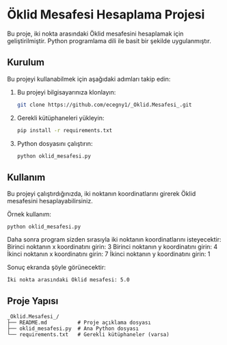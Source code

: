 # Öklid Mesafesi Hesaplama Projesi

Bu proje, iki nokta arasındaki Öklid mesafesini hesaplamak için geliştirilmiştir. 
Python programlama dili ile basit bir şekilde uygulanmıştır.

## Kurulum

Bu projeyi kullanabilmek için aşağıdaki adımları takip edin:

1. Bu projeyi bilgisayarınıza klonlayın:
   ```bash
   git clone https://github.com/ecegny1/_Oklid.Mesafesi_.git

2. Gerekli kütüphaneleri yükleyin:
   ```bash
   pip install -r requirements.txt

3. Python dosyasını çalıştırın:
   ```bash
   python oklid_mesafesi.py
   
## Kullanım
Bu projeyi çalıştırdığınızda, iki noktanın koordinatlarını girerek Öklid mesafesini hesaplayabilirsiniz. 

Örnek kullanım:

	python oklid_mesafesi.py
 
Daha sonra program sizden sırasıyla iki noktanın koordinatlarını isteyecektir:
	Birinci noktanın x koordinatını girin: 3
	Birinci noktanın y koordinatını girin: 4
	İkinci noktanın x koordinatını girin: 7
	İkinci noktanın y koordinatını girin: 1

Sonuç ekranda şöyle görünecektir:

	İki nokta arasındaki Öklid mesafesi: 5.0

## Proje Yapısı

	_Oklid.Mesafesi_/
	├── README.md          # Proje açıklama dosyası
	├── oklid_mesafesi.py  # Ana Python dosyası
	└── requirements.txt   # Gerekli kütüphaneler (varsa)






